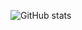 <!---
Newiz430/Newiz430 is a ✨ special ✨ repository because its `README.md` (this file) appears on your GitHub profile.
You can click the Preview link to take a look at your changes.
--->

![GitHub stats](https://github-readme-stats.vercel.app/api?username=Newiz430&count_private=true&show_icons=true&theme=dracula)
